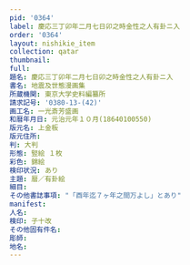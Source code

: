 ```yaml
---
pid: '0364'
label: 慶応三丁卯年二月七日卯之時金性之人有卦ニ入
order: '0364'
layout: nishikie_item
collection: qatar
thumbnail: 
full: 
題名: 慶応三丁卯年二月七日卯之時金性之人有卦ニ入
書名: 地震及世態漫画集
所蔵機関: 東京大学史料編纂所
請求記号: '0380-13-(42)'
画工名: 一光斎芳盛画
和暦年月日: 元治元年１０月(18640100550)
版元名: 上金板
版元住所: 
判: 大判
形態: 竪絵 １枚
彩色: 錦絵
検印状況: あり
主題: 暦／有卦絵
細目: 
その他書誌事項: "「酉年迄７ヶ年之間万よし」とあり"
manifest: 
人名: 
検印: 子十改
その他固有件名: 
彫師: 
地名: 
---
```

